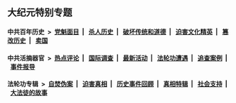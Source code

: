 ## 大纪元特别专题

#### 中共百年历史 &nbsp;>&nbsp; [党魁面目](indexes/nf1176107/README.md?08270430) &nbsp;| &nbsp; [杀人历史](indexes/nf1176106/README.md?08270430) &nbsp;| &nbsp; [破坏传统和道德](indexes/nf1176106/README.md?08270430) &nbsp;| &nbsp; [迫害文化精英](indexes/nf1176111/README.md?08270430) &nbsp;| &nbsp; [篡改历史](indexes/nf1176115/README.md?08270430) &nbsp;| &nbsp; [卖国](indexes/nf1176117/README.md?08270430) 

#### 中共活摘器官 &nbsp;>&nbsp; [热点评论](indexes/nf5879/README.md?08270430) &nbsp;| &nbsp; [国际调查](indexes/nf5947/README.md?08270430) &nbsp;| &nbsp; [最新活动](indexes/nf5883/README.md?08270430) &nbsp;| &nbsp; [法轮功遭遇](indexes/nf5881/README.md?08270430) &nbsp;| &nbsp; [追查案例](indexes/nf5880/README.md?08270430) &nbsp;| &nbsp; [事件报导](indexes/nf5877/README.md?08270430) 

#### 法轮功专辑 &nbsp;>&nbsp; [自焚伪案](indexes/nf5562/README.md?08270430) &nbsp;| &nbsp; [迫害真相](indexes/nf4379/README.md?08270430) &nbsp;| &nbsp; [历史事件回顾](indexes/nf5793/README.md?08270430) &nbsp;| &nbsp; [真相特辑](indexes/nf4389/README.md?08270430) &nbsp;| &nbsp; [社会支持](indexes/nf4386/README.md?08270430) &nbsp;| &nbsp; [大法徒的故事](indexes/nf1147481/README.md?08270430) 
